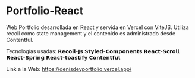 # Portfolio-React

Web Portfolio desarrollada en React y servida en Vercel con ViteJS.
Utiliza recoil como state management y el contenido es administrado desde Contentful.

Tecnologías usadas:
𝗥𝗲𝗰𝗼𝗶𝗹-𝗝𝘀
𝗦𝘁𝘆𝗹𝗲𝗱-𝗖𝗼𝗺𝗽𝗼𝗻𝗲𝗻𝘁𝘀 
𝗥𝗲𝗮𝗰𝘁-𝗦𝗰𝗿𝗼𝗹𝗹
𝗥𝗲𝗮𝗰𝘁-𝗦𝗽𝗿𝗶𝗻𝗴
𝗥𝗲𝗮𝗰𝘁-𝘁𝗼𝗮𝘀𝘁𝗶𝗳𝘆
𝗖𝗼𝗻𝘁𝗲𝗻𝘁𝗳𝘂𝗹

Link a la Web: https://denisdevportfolio.vercel.app/
